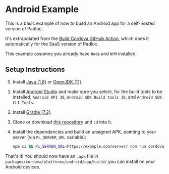 # Android Example

This is a basic example of how to build an Android app for a self-hosted version
of Padloc.

It's extrapolated from the
[Build Cordova GitHub Action](/.github/workflows/build-cordova.yml), which does
it automatically for the SaaS version of Padloc.

This example assumes you already have `Node` and `NPM` installed.

## Setup Instructions

0. Install [Java (1.8)](https://www.java.com/en/download/) or
   [OpenJDK (11)](https://openjdk.org/install/).
1. Install [Android Studio](https://developer.android.com/studio/) and make sure
   you select, for the build tools to be installed, `Android API 30`,
   `Android SDK Build tools 30`, and `Android SDK CLI Tools`.
2. Install [Gradle (7.2)](https://gradle.org/install/).
3. Clone or download [this repository](/) and `cd` into it.
4. Install the dependencies and build an unsigned APK, pointing to your server
   (via `PL_SERVER_URL` variable):

    ```sh
    npm ci && PL_SERVER_URL=https://example.com/server/ npm run cordova:build:android
    ```

That's it! You should now have an `.apk` file in
`packages/cordova/platforms/android/app/build/` you can install on your Android
devices.
